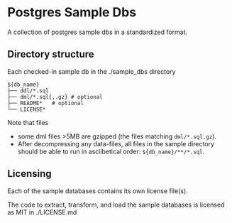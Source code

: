 # Postgres Sample Dbs

A collection of postgres sample dbs in a standardized format.

<!--
## Usage
 -->

## Directory structure

Each checked-in sample db in the ./sample_dbs directory

```
${db_name}
├── ddl/*.sql
├── dml/*.sql{,.gz} # optional
├── README*   # optional
└── LICENSE*
```

Note that files

- some dml files >5MB are gzipped (the files matching `dml/*.sql.gz`).
- After decompressing any data-files, all files in the sample directory should be able to run in asciibetical order: `${db_name}/**/*.sql`.

## Licensing

Each of the sample databases contains its own license file(s).

The code to extract, transform, and load the sample databases is licensed as MIT in ./LICENSE.md
